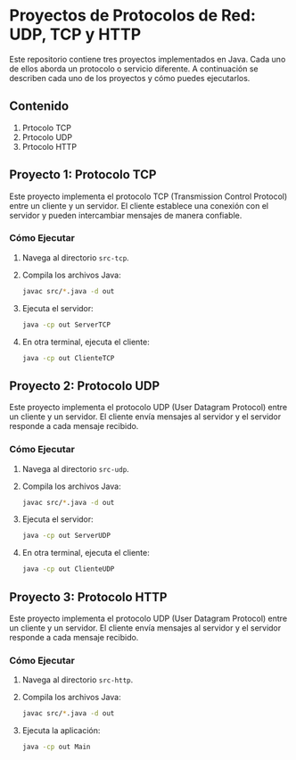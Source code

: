 # Proyectos de Protocolos de Red: UDP, TCP y HTTP

Este repositorio contiene tres proyectos implementados en Java. Cada uno de ellos aborda un protocolo o servicio diferente. A continuación se describen cada uno de los proyectos y cómo puedes ejecutarlos.

## Contenido

1. Prtocolo TCP
2. Prtocolo UDP
4. Prtocolo HTTP

## Proyecto 1: Protocolo TCP

Este proyecto implementa el protocolo TCP (Transmission Control Protocol) entre un cliente y un servidor. El cliente establece una conexión con el servidor y pueden intercambiar mensajes de manera confiable.

### Cómo Ejecutar
1. Navega al directorio `src-tcp`.
2. Compila los archivos Java:
   
   ```sh
   javac src/*.java -d out
3. Ejecuta el servidor:

   ```sh
   java -cp out ServerTCP
4. En otra terminal, ejecuta el cliente:

   ```sh
   java -cp out ClienteTCP

## Proyecto 2: Protocolo UDP

Este proyecto implementa el protocolo UDP (User Datagram Protocol) entre un cliente y un servidor. El cliente envía mensajes al servidor y el servidor responde a cada mensaje recibido.

### Cómo Ejecutar
1. Navega al directorio `src-udp`.
2. Compila los archivos Java:
   
   ```sh
   javac src/*.java -d out
3. Ejecuta el servidor:

   ```sh
   java -cp out ServerUDP
4. En otra terminal, ejecuta el cliente:

   ```sh
   java -cp out ClienteUDP

## Proyecto 3: Protocolo HTTP

Este proyecto implementa el protocolo UDP (User Datagram Protocol) entre un cliente y un servidor. El cliente envía mensajes al servidor y el servidor responde a cada mensaje recibido.

### Cómo Ejecutar
1. Navega al directorio `src-http`.
2. Compila los archivos Java:
   
   ```sh
   javac src/*.java -d out
3. Ejecuta la aplicación:

   ```sh
   java -cp out Main
